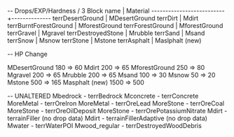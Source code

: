 -- Drops/EXP/Hardness / 3
Block name                | Material
--------------------------+--------------
terrDesertGround          | MDesertGround
terrDirt                  | Mdirt
terrBurntForestGround     | MforestGround
terrForestGround          | MforestGround
terrGravel                | Mgravel
terrDestroyedStone        | Mrubble
terrSand                  | Msand
terrSnow                  | Msnow
terrStone                 | Mstone
terrAsphalt               | Maslphalt (new)

-- HP Change

MDesertGround      180 =>  60
Mdirt              200 =>  65
MforestGround      250 =>  80
Mgravel            200 =>  65
Mrubble            200 =>  65
Msand              100 =>  30
Msnow               50 =>  20
Mstone             500 => 165
Masphalt (new)    1500 => 500

-- UNALTERED
Mbedrock - terrBedrock
Mconcrete - terrConcrete
MoreMetal - terrOreIron
MoreMetal - terrOreLead
MoreStone - terrOreCoal
MoreStone - terrOreOilDeposit
MoreStone - terrOrePotassiumNitrate
Mdirt - terrainFiller (no drop data)
Mdirt - terrainFillerAdaptive (no drop data)
Mwater - terrWaterPOI
Mwood_regular - terrDestroyedWoodDebris

